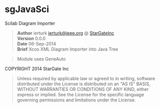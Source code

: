 # sgJavaSci

Scilab Diagram Importer

>**Author** ierturk [ierturk@ieee.org](mailto:ierturk@ieee.org) @ [StarGateInc ](http://erturk.online)  
>**Version** 0.0.0  
>**Date** 06-Sep-2014  
>**Brief** Xcos XML Diagram Importer into Java Tree

> Module uses GeneAuto

COPYRIGHT 2014 StarGate Inc  
>Unless required by applicable law or agreed to in writing, software distributed under the License is distributed on an "AS IS" BASIS, WITHOUT WARRANTIES OR CONDITIONS OF ANY KIND, either express or implied. See the License for the specific language governing permissions and limitations under the License.
